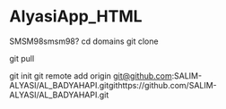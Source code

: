 # AlyasiApp_HTML



SMSM98smsm98?
cd domains
 git clone

git pull

git init
git remote add origin git@github.com:SALIM-ALYASI/AL_BADYAHAPI.gitgithttps://github.com/SALIM-ALYASI/AL_BADYAHAPI.git